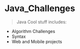 # Java_Challenges

> Java Cool stuff includes:
   * Algorithm Challenges
   * Syntax
   * Web and Mobile projects
